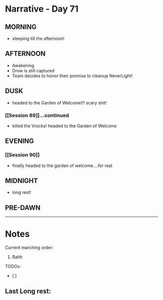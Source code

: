 # Narrative - Day 71

## MORNING
- sleeping till the afternoon!

## AFTERNOON
- Awakening
- Drow is still captured
- Team decides to honor their promise to cleanup NeverLight!

## DUSK
- headed to the Garden of Welcome!!! scary shit!
### [[Session 89]]...continued
- killed the Vrocks! headed to the Garden of Welcome
## EVENING
### [[Session 90]]
- finally headed to the garden of welcome....for real
## MIDNIGHT
- long rest!
## PRE-DAWN

___
# Notes
Current marching order:
1. Raith

TODOs:
- [ ] 
  
Last Long rest:
- 